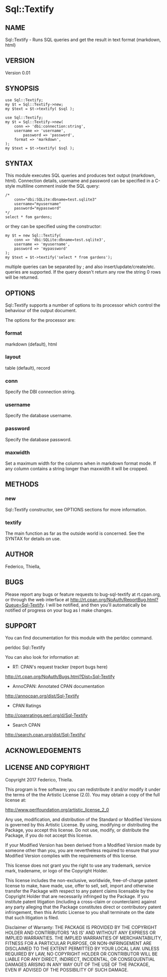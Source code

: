 # Sql::Textify

## NAME

Sql::Textify - Runs SQL queries and get the result in text format (markdown, html)

## VERSION

Version 0.01

## SYNOPSIS

    use Sql::Textify;
    my $t = Sql::Textify->new;
    my $text = $t->textify( $sql );

    use Sql::Textify;
    my $t = Sql::Textify->new(
        conn => 'dbi:connection:string',
        username => 'username',
            password => 'password',
        format => 'markdown',
    );
    my $text = $t->textify( $sql );

## SYNTAX

This module executes SQL queries and produces text output (markdown,
html). Connection details, username and password can be specified in a
C-style multiline comment inside the SQL query:

    /*
        conn="dbi:SQLite:dbname=test.sqlite3"
        username="myusername"
        password="mypassword"
    */
    select * fom gardens;

or they can be specified using the constructor:

    my $t = new Sql::Textify(
        conn => 'dbi:SQLite:dbname=test.sqlite3',
        username => 'myusername',
        password => 'mypassword'
    );
    my $text = $t->textify('select * from gardens');

multiple queries can be separated by ; and also
insert/update/create/etc. queries are supported. If the query doesn't
return any row the string 0 rows will be returned.

## OPTIONS

Sql::Textify supports a number of options to its processor which
control the behaviour of the output document.

The options for the processor are:

### format

markdown (default), html

### layout

table (default), record

### conn

Specify the DBI connection string.

### username

Specify the database username.

### password

Specify the database password.

### maxwidth

Set a maximum width for the columns when in markdown format mode. If
any column contains a string longer than maxwidth it will be cropped.

## METHODS

### new

Sql::Textify constructor, see OPTIONS sections for more information.

### textify

The main function as far as the outside world is concerned. See the
SYNTAX for details on use.

## AUTHOR

Federico, Thiella, <fthiella at gmail.com>

## BUGS

Please report any bugs or feature requests to bug-sql-textify at
rt.cpan.org, or through the web interface at
http://rt.cpan.org/NoAuth/ReportBug.html?Queue=Sql-Textify. I will be
notified, and then you'll automatically be notified of progress on your
bug as I make changes.

## SUPPORT

You can find documentation for this module with the perldoc command.

perldoc Sql::Textify

You can also look for information at:

* RT: CPAN's request tracker (report bugs here)

http://rt.cpan.org/NoAuth/Bugs.html?Dist=Sql-Textify

* AnnoCPAN: Annotated CPAN documentation

http://annocpan.org/dist/Sql-Textify

* CPAN Ratings

http://cpanratings.perl.org/d/Sql-Textify

* Search CPAN

http://search.cpan.org/dist/Sql-Textify/

## ACKNOWLEDGEMENTS

## LICENSE AND COPYRIGHT

Copyright 2017 Federico, Thiella.

This program is free software; you can redistribute it and/or modify it
under the terms of the the Artistic License (2.0). You may obtain a
copy of the full license at:

http://www.perlfoundation.org/artistic_license_2_0

Any use, modification, and distribution of the Standard or Modified
Versions is governed by this Artistic License. By using, modifying or
distributing the Package, you accept this license. Do not use, modify,
or distribute the Package, if you do not accept this license.

If your Modified Version has been derived from a Modified Version made
by someone other than you, you are nevertheless required to ensure that
your Modified Version complies with the requirements of this license.

This license does not grant you the right to use any trademark, service
mark, tradename, or logo of the Copyright Holder.

This license includes the non-exclusive, worldwide, free-of-charge
patent license to make, have made, use, offer to sell, sell, import and
otherwise transfer the Package with respect to any patent claims
licensable by the Copyright Holder that are necessarily infringed by
the Package. If you institute patent litigation (including a
cross-claim or counterclaim) against any party alleging that the
Package constitutes direct or contributory patent infringement, then
this Artistic License to you shall terminate on the date that such
litigation is filed.

Disclaimer of Warranty: THE PACKAGE IS PROVIDED BY THE COPYRIGHT HOLDER
AND CONTRIBUTORS "AS IS' AND WITHOUT ANY EXPRESS OR IMPLIED WARRANTIES.
THE IMPLIED WARRANTIES OF MERCHANTABILITY, FITNESS FOR A PARTICULAR
PURPOSE, OR NON-INFRINGEMENT ARE DISCLAIMED TO THE EXTENT PERMITTED BY
YOUR LOCAL LAW. UNLESS REQUIRED BY LAW, NO COPYRIGHT HOLDER OR
CONTRIBUTOR WILL BE LIABLE FOR ANY DIRECT, INDIRECT, INCIDENTAL, OR
CONSEQUENTIAL DAMAGES ARISING IN ANY WAY OUT OF THE USE OF THE PACKAGE,
EVEN IF ADVISED OF THE POSSIBILITY OF SUCH DAMAGE.

